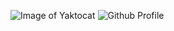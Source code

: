 ![Image of Yaktocat](https://octodex.github.com/images/yaktocat.png)
![Github Profile](https://github.com/cbadityaa)

